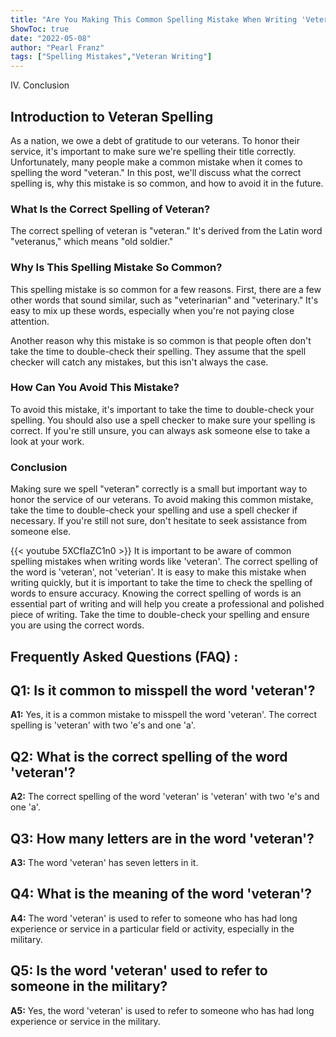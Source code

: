 ```yaml
---
title: "Are You Making This Common Spelling Mistake When Writing 'Veteran'? Find Out Now!"
ShowToc: true 
date: "2022-05-08"
author: "Pearl Franz" 
tags: ["Spelling Mistakes","Veteran Writing"]
---
```

IV. Conclusion

## Introduction to Veteran Spelling

As a nation, we owe a debt of gratitude to our veterans. To honor their service, it's important to make sure we're spelling their title correctly. Unfortunately, many people make a common mistake when it comes to spelling the word "veteran." In this post, we'll discuss what the correct spelling is, why this mistake is so common, and how to avoid it in the future.

### What Is the Correct Spelling of Veteran?

The correct spelling of veteran is "veteran." It's derived from the Latin word "veteranus," which means "old soldier."

### Why Is This Spelling Mistake So Common?

This spelling mistake is so common for a few reasons. First, there are a few other words that sound similar, such as "veterinarian" and "veterinary." It's easy to mix up these words, especially when you're not paying close attention. 

Another reason why this mistake is so common is that people often don't take the time to double-check their spelling. They assume that the spell checker will catch any mistakes, but this isn't always the case.

### How Can You Avoid This Mistake?

To avoid this mistake, it's important to take the time to double-check your spelling. You should also use a spell checker to make sure your spelling is correct. If you're still unsure, you can always ask someone else to take a look at your work.

### Conclusion

Making sure we spell "veteran" correctly is a small but important way to honor the service of our veterans. To avoid making this common mistake, take the time to double-check your spelling and use a spell checker if necessary. If you're still not sure, don't hesitate to seek assistance from someone else.

{{< youtube 5XCfIaZC1n0 >}} 
It is important to be aware of common spelling mistakes when writing words like 'veteran'. The correct spelling of the word is 'veteran', not 'veterian'. It is easy to make this mistake when writing quickly, but it is important to take the time to check the spelling of words to ensure accuracy. Knowing the correct spelling of words is an essential part of writing and will help you create a professional and polished piece of writing. Take the time to double-check your spelling and ensure you are using the correct words.

## Frequently Asked Questions (FAQ) :
## Q1: Is it common to misspell the word 'veteran'?

**A1:** Yes, it is a common mistake to misspell the word 'veteran'. The correct spelling is 'veteran' with two 'e's and one 'a'.

## Q2: What is the correct spelling of the word 'veteran'?

**A2:** The correct spelling of the word 'veteran' is 'veteran' with two 'e's and one 'a'.

## Q3: How many letters are in the word 'veteran'?

**A3:** The word 'veteran' has seven letters in it.

## Q4: What is the meaning of the word 'veteran'?

**A4:** The word 'veteran' is used to refer to someone who has had long experience or service in a particular field or activity, especially in the military.

## Q5: Is the word 'veteran' used to refer to someone in the military?

**A5:** Yes, the word 'veteran' is used to refer to someone who has had long experience or service in the military.






